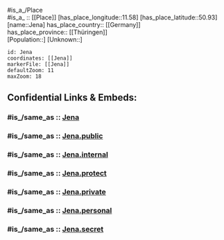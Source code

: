﻿---
confidential: public
isDeleted: false
location:
- 50.93
- 11.58
mapmarker: city
mapzoom:
- 7
- 12
SpocWebEntityId: 31185
tags:
- geo/City
type: City
---

#is_a_/Place  
#is_a_ :: [[Place]] 
[has_place_longitude::11.58] 
[has_place_latitude::50.93] 
[name::Jena] 
has_place_country:: [[Germany]]  
has_place_province:: [[Thüringen]]  
[Population::] 
[Unknown::] 


```leaflet
id: Jena
coordinates: [[Jena]] 
markerFile: [[Jena]] 
defaultZoom: 11 
maxZoom: 18
```


## Confidential Links & Embeds: 

### #is_/same_as :: [Jena](/_Standards/Earth/Continent/Europe/Europe~Central/Germany/Germany~East/Thüringen/counties~TH/Jena.md) 

### #is_/same_as :: [Jena.public](/_public/Earth/Continent/Europe/Europe~Central/Germany/Germany~East/Thüringen/counties~TH/Jena.public.md) 

### #is_/same_as :: [Jena.internal](/_internal/Earth/Continent/Europe/Europe~Central/Germany/Germany~East/Thüringen/counties~TH/Jena.internal.md) 

### #is_/same_as :: [Jena.protect](/_protect/Earth/Continent/Europe/Europe~Central/Germany/Germany~East/Thüringen/counties~TH/Jena.protect.md) 

### #is_/same_as :: [Jena.private](/_private/Earth/Continent/Europe/Europe~Central/Germany/Germany~East/Thüringen/counties~TH/Jena.private.md) 

### #is_/same_as :: [Jena.personal](/_personal/Earth/Continent/Europe/Europe~Central/Germany/Germany~East/Thüringen/counties~TH/Jena.personal.md) 

### #is_/same_as :: [Jena.secret](/_secret/Earth/Continent/Europe/Europe~Central/Germany/Germany~East/Thüringen/counties~TH/Jena.secret.md)

